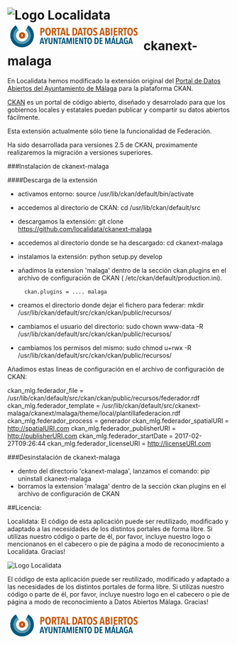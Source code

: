 ![Logo Localidata](https://github.com/localidata/ckanext-malaga/blob/master/ckanext/malaga/public/images/logoLocalidata.png)
![Logo datos abiertos Málaga](https://github.com/damalaga/ckanext-malaga/blob/master/ckanext/malaga/public/images/logoportaldatosabiertos.png)
ckanext-malaga
==============

En Localidata hemos modificado la extensión original del [Portal de Datos Abiertos del Ayuntamiento de Málaga](http://datosabiertos.malaga.eu) para la plataforma CKAN.

[CKAN](http://ckan.org) es un portal de código abierto, diseñado y desarrolado para que los gobiernos locales y estatales puedan publicar y compartir su datos abiertos fácilmente. 

Esta extensión actualmente sólo tiene la funcionalidad de Federación. 

Ha sido desarrollada para versiones 2.5 de CKAN, proximamente realizaremos la migración a versiones superiores.

###Instalación de ckanext-malaga

####Descarga de la extensión

* activamos entorno: source /usr/lib/ckan/default/bin/activate
* accedemos al directorio de CKAN: cd /usr/lib/ckan/default/src
* descargamos la extensión: git clone https://github.com/localidata/ckanext-malaga
* accedemos al directorio donde se ha descargado: cd ckanext-malaga
* instalamos la extensión: python setup.py develop
* añadimos la extension 'malaga' dentro de la sección ckan.plugins en el archivo de configuración de CKAN ( /etc/ckan/default/production.ini). 
        
        ckan.plugins = .... malaga
* creamos el directorio donde dejar el fichero para federar: mkdir /usr/lib/ckan/default/src/ckan/ckan/public/recursos/
* cambiamos el usuario del directorio: sudo chown www-data -R /usr/lib/ckan/default/src/ckan/ckan/public/recursos/
* cambiamos los permisos del mismo: sudo chmod u+rwx -R /usr/lib/ckan/default/src/ckan/ckan/public/recursos/

Añadimos estas lineas de configuración en el archivo de configuración de CKAN:

ckan_mlg.federador_file = /usr/lib/ckan/default/src/ckan/ckan/public/recursos/federador.rdf
ckan_mlg.federador_template = /usr/lib/ckan/default/src/ckanext-malaga/ckanext/malaga/theme/local/plantillafederacion.rdf
ckan_mlg.federador_process = generador
ckan_mlg.federador_spatialURI = http://spatialURI.com
ckan_mlg.federador_publisherURI = http://publisherURI.com
ckan_mlg.federador_startDate = 2017-02-27T09:26:44
ckan_mlg.federador_licenseURI = http://licenseURI.com


###Desinstalación de ckanext-malaga

* dentro del directorio 'ckanext-malaga', lanzamos el comando: pip uninstall ckanext-malaga
* borramos la extension 'malaga' dentro de la sección ckan.plugins en el archivo de configuración de CKAN


##Licencia:

Localidata: El código de esta aplicación puede ser reutilizado, modificado y adaptado a las necesidades de los distintos portales de forma libre. Si utilizas nuestro código o parte de él, por favor, incluye nuestro logo o mencionanos en el cabecero o pie de página a modo de reconocimiento a Localidata. Gracias! 

![Logo Localidata](https://github.com/localidata/ckanext-malaga/blob/master/ckanext/malaga/public/images/logoLocalidata.png)

El código de esta aplicación puede ser reutilizado, modificado y adaptado a las necesidades de los distintos portales de forma libre. Si utilizas nuestro código o parte de él, por favor, incluye nuestro logo en el cabecero o pie de página a modo de reconocimiento a Datos Abiertos Málaga. Gracias! 

![Logo datos abiertos Málaga](https://github.com/damalaga/ckanext-malaga/blob/master/ckanext/malaga/public/images/logoportaldatosabiertos.png)

